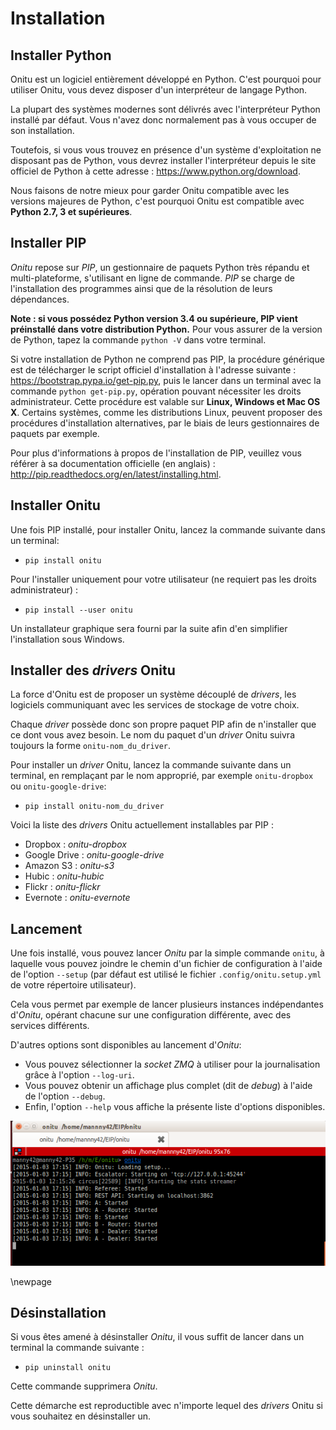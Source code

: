 # Installation

## Installer Python

Onitu est un logiciel entièrement développé en Python. C'est pourquoi pour utiliser Onitu, vous devez disposer d'un interpréteur de langage Python.

La plupart des systèmes modernes sont délivrés avec l'interpréteur Python installé par défaut. Vous n'avez donc normalement pas à vous occuper de son installation.

Toutefois, si vous vous trouvez en présence d'un système d'exploitation ne disposant pas de Python, vous devrez installer l'interpréteur depuis le site officiel de Python à cette adresse : <https://www.python.org/download>.

Nous faisons de notre mieux pour garder Onitu compatible avec les versions majeures de Python, c'est pourquoi Onitu est compatible avec **Python 2.7, 3 et supérieures**.


## Installer PIP

*Onitu* repose sur *PIP*, un gestionnaire de paquets Python très répandu et multi-plateforme, s'utilisant en ligne de commande. *PIP* se charge de l'installation des programmes ainsi que de la résolution de leurs dépendances.

**Note : si vous possédez Python version 3.4 ou supérieure, PIP vient préinstallé dans votre distribution Python.** Pour vous assurer de la version de Python, tapez la commande `python -V` dans votre terminal.

Si votre installation de Python ne comprend pas PIP, la procédure générique est de télécharger le script officiel d'installation à l'adresse suivante : <https://bootstrap.pypa.io/get-pip.py>, puis le lancer dans un terminal avec la commande `python get-pip.py`, opération pouvant nécessiter les droits administrateur. Cette procédure est valable sur **Linux, Windows et Mac OS X**. Certains systèmes, comme les distributions Linux, peuvent proposer des procédures d'installation alternatives, par le biais de leurs gestionnaires de paquets par exemple. 

Pour plus d'informations à propos de l'installation de PIP, veuillez vous référer à sa documentation officielle (en anglais) : <http://pip.readthedocs.org/en/latest/installing.html>.

## Installer Onitu

Une fois PIP installé, pour installer Onitu, lancez la commande suivante dans un terminal:

* `pip install onitu`

Pour l'installer uniquement pour votre utilisateur (ne requiert pas les droits administrateur) :

* `pip install --user onitu`

Un installateur graphique sera fourni par la suite afin d'en simplifier l'installation sous Windows.


## Installer des *drivers* Onitu

La force d'Onitu est de proposer un système découplé de *drivers*, les logiciels communiquant avec les services de stockage de votre choix.

Chaque *driver* possède donc son propre paquet PIP afin de n'installer que ce dont vous avez besoin. Le nom du paquet d'un *driver* Onitu suivra toujours la forme `onitu-nom_du_driver`.

Pour installer un *driver* Onitu, lancez la commande suivante dans un terminal, en remplaçant par le nom approprié, par exemple `onitu-dropbox` ou `onitu-google-drive`:

* `pip install onitu-nom_du_driver`

Voici la liste des *drivers* Onitu actuellement installables par PIP :

* Dropbox : *onitu-dropbox*
* Google Drive : *onitu-google-drive*
* Amazon S3 : *onitu-s3*
* Hubic : *onitu-hubic*
* Flickr : *onitu-flickr*
* Evernote : *onitu-evernote*


## Lancement

Une fois installé, vous pouvez lancer *Onitu* par la simple commande `onitu`, à laquelle vous pouvez joindre le chemin d'un fichier de configuration à l'aide de l'option `--setup` (par défaut est utilisé le fichier `.config/onitu.setup.yml` de votre répertoire utilisateur).

Cela vous permet par exemple de lancer plusieurs instances indépendantes d'*Onitu*, opérant chacune sur une configuration différente, avec des services différents.

D'autres options sont disponibles au lancement d'*Onitu*:

* Vous pouvez sélectionner la *socket* *ZMQ* à utiliser pour la journalisation grâce à l'option `--log-uri`.
* Vous pouvez obtenir un affichage plus complet (dit de *debug*) à l'aide de l'option `--debug`.
* Enfin, l'option `--help` vous affiche la présente liste d'options disponibles.

![Capture d'écran du lancement d'Onitu dans un terminal](imgs/screen_onitu.png)


\newpage

## Désinstallation

Si vous êtes amené à désinstaller *Onitu*, il vous suffit de lancer dans un terminal la commande suivante :

* `pip uninstall onitu`

Cette commande supprimera *Onitu*.

Cette démarche est reproductible avec n'importe lequel des *drivers* Onitu si vous souhaitez en désinstaller un.
